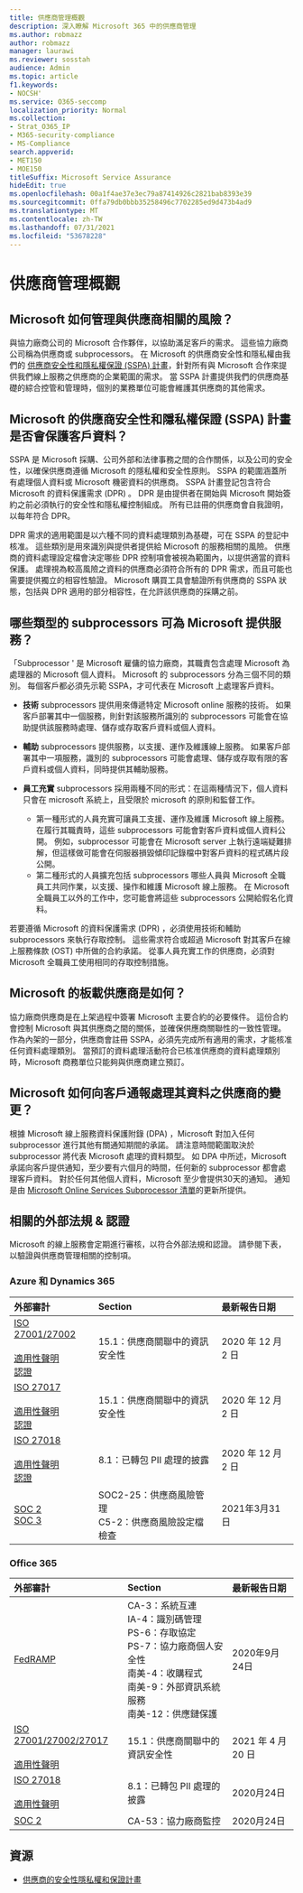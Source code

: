 ```yaml
---
title: 供應商管理概觀
description: 深入瞭解 Microsoft 365 中的供應商管理
ms.author: robmazz
author: robmazz
manager: laurawi
ms.reviewer: sosstah
audience: Admin
ms.topic: article
f1.keywords:
- NOCSH'
ms.service: O365-seccomp
localization_priority: Normal
ms.collection:
- Strat_O365_IP
- M365-security-compliance
- MS-Compliance
search.appverid:
- MET150
- MOE150
titleSuffix: Microsoft Service Assurance
hideEdit: true
ms.openlocfilehash: 00a1f4ae37e3ec79a87414926c2821bab8393e39
ms.sourcegitcommit: 0ffa79db0bbb35258496c7702285ed9d473b4ad9
ms.translationtype: MT
ms.contentlocale: zh-TW
ms.lasthandoff: 07/31/2021
ms.locfileid: "53678228"
---
```

# <a name="supplier-management-overview"></a>供應商管理概觀

## <a name="how-does-microsoft-manage-risk-related-to-suppliers"></a>Microsoft 如何管理與供應商相關的風險？

與協力廠商公司的 Microsoft 合作夥伴，以協助滿足客戶的需求。 這些協力廠商公司稱為供應商或 subprocessors。 在 Microsoft 的供應商安全性和隱私權由我們的 [供應商安全性和隱私權保證 (SSPA) 計畫](https://www.microsoft.com/procurement/sspa?activetab=pivot1%3aprimaryr6)，針對所有與 Microsoft 合作來提供我們線上服務之供應商的企業範圍的需求。 當 SSPA 計畫提供我們的供應商基礎的綜合控管和管理時，個別的業務單位可能會維護其供應商的其他需求。

## <a name="how-does-microsofts-supplier-security-and-privacy-assurance-sspa-program-protect-customer-data"></a>Microsoft 的供應商安全性和隱私權保證 (SSPA) 計畫是否會保護客戶資料？

SSPA 是 Microsoft 採購、公司外部和法律事務之間的合作關係，以及公司的安全性，以確保供應商遵循 Microsoft 的隱私權和安全性原則。 SSPA 的範圍涵蓋所有處理個人資料或 Microsoft 機密資料的供應商。 SSPA 計畫登記包含符合 Microsoft 的資料保護需求 (DPR) 。 DPR 是由提供者在開始與 Microsoft 開始簽約之前必須執行的安全性和隱私權控制組成。 所有已註冊的供應商會自我證明，以每年符合 DPR。

DPR 需求的適用範圍是以六種不同的資料處理類別為基礎，可在 SSPA 的登記中核准。 這些類別是用來識別與提供者提供給 Microsoft 的服務相關的風險。 供應商的資料處理設定檔會決定哪些 DPR 控制項會被視為範圍內，以提供適當的資料保護。 處理視為較高風險之資料的供應商必須符合所有的 DPR 需求，而且可能也需要提供獨立的相容性驗證。 Microsoft 購買工具會驗證所有供應商的 SSPA 狀態，包括與 DPR 適用的部分相容性，在允許該供應商的採購之前。

## <a name="what-types-of-subprocessors-provide-services-for-microsoft"></a>哪些類型的 subprocessors 可為 Microsoft 提供服務？

「Subprocessor ' 是 Microsoft 雇傭的協力廠商，其職責包含處理 Microsoft 為處理器的 Microsoft 個人資料。 Microsoft 的 subprocessors 分為三個不同的類別。 每個客戶都必須先示範 SSPA，才可代表在 Microsoft 上處理客戶資料。

- **技術** subprocessors 提供用來傳遞特定 Microsoft online 服務的技術。 如果客戶部署其中一個服務，則針對該服務所識別的 subprocessors 可能會在協助提供該服務時處理、儲存或存取客戶資料或個人資料。
- **輔助** subprocessors 提供服務，以支援、運作及維護線上服務。 如果客戶部署其中一項服務，識別的 subprocessors 可能會處理、儲存或存取有限的客戶資料或個人資料，同時提供其輔助服務。
- **員工充實** subprocessors 採用兩種不同的形式：在這兩種情況下，個人資料只會在 microsoft 系統上，且受限於 microsoft 的原則和監督工作。

    - 第一種形式的人員充實可讓員工支援、運作及維護 Microsoft 線上服務。 在履行其職責時，這些 subprocessors 可能會對客戶資料或個人資料公開。 例如，subprocessor 可能會在 Microsoft server 上執行遠端疑難排解，但這樣做可能會在伺服器損毀傾印記錄檔中對客戶資料的程式碼片段公開。
    - 第二種形式的人員擴充包括 subprocessors 哪些人員與 Microsoft 全職員工共同作業，以支援、操作和維護 Microsoft 線上服務。 在 Microsoft 全職員工以外的工作中，您可能會將這些 subprocessors 公開給假名化資料。

若要遵循 Microsoft 的資料保護需求 (DPR) ，必須使用技術和輔助 subprocessors 來執行存取控制。 這些需求符合或超過 Microsoft 對其客戶在線上服務條款 (OST) 中所做的合約承諾。 從事人員充實工作的供應商，必須對 Microsoft 全職員工使用相同的存取控制措施。

## <a name="how-does-microsoft-onboard-suppliers"></a>Microsoft 的板載供應商是如何？

協力廠商供應商是在上架過程中簽署 Microsoft 主要合約的必要條件。 這份合約會控制 Microsoft 與其供應商之間的關係，並確保供應商關聯性的一致性管理。 作為內架的一部分，供應商會註冊 SSPA，必須先完成所有適用的需求，才能核准任何資料處理類別。 當預訂的資料處理活動符合已核准供應商的資料處理類別時，Microsoft 商務單位只能夠與供應商建立預訂。

## <a name="how-does-microsoft-notify-customers-of-changes-to-suppliers-who-process-their-data"></a>Microsoft 如何向客戶通報處理其資料之供應商的變更？

根據 Microsoft 線上服務資料保護附錄 (DPA) ，Microsoft 對加入任何 subprocessor 進行其他有關通知期間的承諾。 請注意時間範圍取決於 subprocessor 將代表 Microsoft 處理的資料類型。 如 DPA 中所述，Microsoft 承諾向客戶提供通知，至少要有六個月的時間，任何新的 subprocessor 都會處理客戶資料。 對於任何其他個人資料，Microsoft 至少會提供30天的通知。 通知是由 [Microsoft Online Services Subprocessor 清單](https://servicetrust.microsoft.com/ViewPage/TrustDocumentsV3?command=Download&downloadType=Document&downloadId=926b2cf5-6b6e-43ca-9bc3-f73e961aad5f&tab=7f51cb60-3d6c-11e9-b2af-7bb9f5d2d913&docTab=7f51cb60-3d6c-11e9-b2af-7bb9f5d2d913_Subprocessor_List)的更新所提供。

## <a name="related-external-regulations--certifications"></a>相關的外部法規 & 認證

Microsoft 的線上服務會定期進行審核，以符合外部法規和認證。 請參閱下表，以驗證與供應商管理相關的控制項。

### <a name="azure-and-dynamics-365"></a>Azure 和 Dynamics 365

| **外部審計** | **Section** | **最新報告日期** |
|:--------------------|:------------|:-----------------------|  
| [ISO 27001/27002](https://servicetrust.microsoft.com/ViewPage/MSComplianceGuideV3?command=Download&downloadType=Document&downloadId=e9116047-f327-430c-a83f-166b7e561ad6&tab=7027ead0-3d6b-11e9-b9e1-290b1eb4cdeb&docTab=7027ead0-3d6b-11e9-b9e1-290b1eb4cdeb_ISO_Reports) <br><br> [適用性聲明](https://servicetrust.microsoft.com/ViewPage/MSComplianceGuideV3?command=Download&downloadType=Document&downloadId=00af6c3e-7f3e-4e0d-8b0e-79f45ef2cef1&tab=7027ead0-3d6b-11e9-b9e1-290b1eb4cdeb&docTab=7027ead0-3d6b-11e9-b9e1-290b1eb4cdeb_ISO_Reports) <br> [認證](https://servicetrust.microsoft.com/ViewPage/MSComplianceGuideV3?command=Download&downloadType=Document&downloadId=d7af5304-3a31-40e6-9abb-e26352305d41&tab=7027ead0-3d6b-11e9-b9e1-290b1eb4cdeb&docTab=7027ead0-3d6b-11e9-b9e1-290b1eb4cdeb_ISO_Reports) | 15.1：供應商關聯中的資訊安全性 | 2020 年 12 月 2 日 |
| [ISO 27017](https://servicetrust.microsoft.com/ViewPage/MSComplianceGuideV3?command=Download&downloadType=Document&downloadId=e9116047-f327-430c-a83f-166b7e561ad6&tab=7027ead0-3d6b-11e9-b9e1-290b1eb4cdeb&docTab=7027ead0-3d6b-11e9-b9e1-290b1eb4cdeb_ISO_Reports) <br><br> [適用性聲明](https://servicetrust.microsoft.com/ViewPage/MSComplianceGuideV3?command=Download&downloadType=Document&downloadId=a3bca0ac-867d-4204-b66b-13665f5f1e8d&tab=7027ead0-3d6b-11e9-b9e1-290b1eb4cdeb&docTab=7027ead0-3d6b-11e9-b9e1-290b1eb4cdeb_ISO_Reports) <br> [認證](https://servicetrust.microsoft.com/ViewPage/MSComplianceGuideV3?command=Download&downloadType=Document&downloadId=25718a8a-f34d-41e1-a95a-c49246508787&tab=7027ead0-3d6b-11e9-b9e1-290b1eb4cdeb&docTab=7027ead0-3d6b-11e9-b9e1-290b1eb4cdeb_ISO_Reports) | 15.1：供應商關聯中的資訊安全性 | 2020 年 12 月 2 日 |
| [ISO 27018](https://servicetrust.microsoft.com/ViewPage/MSComplianceGuideV3?command=Download&downloadType=Document&downloadId=e9116047-f327-430c-a83f-166b7e561ad6&tab=7027ead0-3d6b-11e9-b9e1-290b1eb4cdeb&docTab=7027ead0-3d6b-11e9-b9e1-290b1eb4cdeb_ISO_Reports) <br><br> [適用性聲明](https://servicetrust.microsoft.com/ViewPage/MSComplianceGuideV3?command=Download&downloadType=Document&downloadId=00af6c3e-7f3e-4e0d-8b0e-79f45ef2cef1&tab=7027ead0-3d6b-11e9-b9e1-290b1eb4cdeb&docTab=7027ead0-3d6b-11e9-b9e1-290b1eb4cdeb_ISO_Reports) <br> [認證](https://servicetrust.microsoft.com/ViewPage/MSComplianceGuideV3?command=Download&downloadType=Document&downloadId=56904fc3-0942-4ff5-9eef-7cabc751a25c&tab=7027ead0-3d6b-11e9-b9e1-290b1eb4cdeb&docTab=7027ead0-3d6b-11e9-b9e1-290b1eb4cdeb_ISO_Reports) |  8.1：已轉包 PII 處理的披露 | 2020 年 12 月 2 日 |
| [SOC 2](https://servicetrust.microsoft.com/ViewPage/MSComplianceGuideV3?command=Download&downloadType=Document&downloadId=234a0f57-83c1-4afc-a586-a0e7a59592f7&tab=7027ead0-3d6b-11e9-b9e1-290b1eb4cdeb&docTab=7027ead0-3d6b-11e9-b9e1-290b1eb4cdeb_SOC_%2F_SSAE_16_Reports) <br> [SOC 3](https://servicetrust.microsoft.com/ViewPage/MSComplianceGuideV3?command=Download&downloadType=Document&downloadId=75c8cbf6-e456-473c-a05e-34fea888ec2a&tab=7027ead0-3d6b-11e9-b9e1-290b1eb4cdeb&docTab=7027ead0-3d6b-11e9-b9e1-290b1eb4cdeb_SOC_%2F_SSAE_16_Reports) | SOC2-25：供應商風險管理 <br> C5-2：供應商風險設定檔檢查| 2021年3月31日 |

### <a name="office-365"></a>Office 365

| **外部審計** | **Section** | **最新報告日期** |
|:--------------------|:------------|:-----------------------|  
| [FedRAMP](https://compliance.microsoft.com/compliancemanager) | CA-3：系統互連 <br> IA-4：識別碼管理 <br> PS-6：存取協定 <br> PS-7：協力廠商個人安全性 <br> 南美-4：收購程式 <br> 南美-9：外部資訊系統服務 <br> 南美-12：供應鏈保護 | 2020年9月24日 |
| [ISO 27001/27002/27017](https://servicetrust.microsoft.com/ViewPage/MSComplianceGuideV3?command=Download&downloadType=Document&downloadId=8d625374-4f2d-49f8-9d37-a4281ba98222&tab=7027ead0-3d6b-11e9-b9e1-290b1eb4cdeb&docTab=7027ead0-3d6b-11e9-b9e1-290b1eb4cdeb_ISO_Reports) <br><br> [適用性聲明](https://servicetrust.microsoft.com/ViewPage/MSComplianceGuideV3?command=Download&downloadType=Document&downloadId=c0df4ce8-c77e-4183-84eb-c8688470d8b1&tab=7027ead0-3d6b-11e9-b9e1-290b1eb4cdeb&docTab=7027ead0-3d6b-11e9-b9e1-290b1eb4cdeb_ISO_Reports) | 15.1：供應商關聯中的資訊安全性 | 2021 年 4 月 20 日 |
| [ISO 27018](https://servicetrust.microsoft.com/ViewPage/MSComplianceGuideV3?command=Download&downloadType=Document&downloadId=8d625374-4f2d-49f8-9d37-a4281ba98222&tab=7027ead0-3d6b-11e9-b9e1-290b1eb4cdeb&docTab=7027ead0-3d6b-11e9-b9e1-290b1eb4cdeb_ISO_Reports) <br><br> [適用性聲明](https://servicetrust.microsoft.com/ViewPage/MSComplianceGuideV3?command=Download&downloadType=Document&downloadId=c0df4ce8-c77e-4183-84eb-c8688470d8b1&tab=7027ead0-3d6b-11e9-b9e1-290b1eb4cdeb&docTab=7027ead0-3d6b-11e9-b9e1-290b1eb4cdeb_ISO_Reports) |  8.1：已轉包 PII 處理的披露 | 2020月24日 |
| [SOC 2](https://servicetrust.microsoft.com/ViewPage/MSComplianceGuideV3?command=Download&downloadType=Document&downloadId=a73c1738-7892-42b7-acd3-87b6371c53f6&tab=7027ead0-3d6b-11e9-b9e1-290b1eb4cdeb&docTab=7027ead0-3d6b-11e9-b9e1-290b1eb4cdeb_SOC_%2F_SSAE_16_Reports) | CA-53：協力廠商監控 | 2020月24日 |

## <a name="resources"></a>資源

- [供應商的安全性隱私權和保證計畫](https://www.microsoft.com/procurement/sspa?activetab=pivot1%3aprimaryr6)

